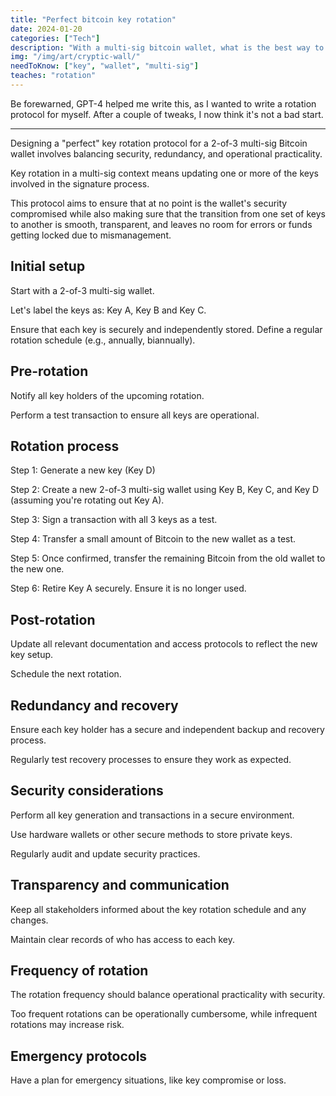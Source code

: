 ```yaml
---
title: "Perfect bitcoin key rotation"
date: 2024-01-20
categories: ["Tech"]
description: "With a multi-sig bitcoin wallet, what is the best way to safely rotate your keys?"
img: "/img/art/cryptic-wall/"
needToKnow: ["key", "wallet", "multi-sig"]
teaches: "rotation"
---
```

Be forewarned, GPT-4 helped me write this, as I wanted to write a rotation protocol for myself. After a couple of tweaks, I now think it's not a bad start.


---


Designing a "perfect" key rotation protocol for a 2-of-3 multi-sig Bitcoin wallet involves balancing security, redundancy, and operational practicality.

Key rotation in a multi-sig context means updating one or more of the keys involved in the signature process.

This protocol aims to ensure that at no point is the wallet's security compromised
while also making sure that the transition from one set of keys to another is smooth,
transparent, and leaves no room for errors or funds getting locked due to mismanagement.

## Initial setup

Start with a 2-of-3 multi-sig wallet.

Let's label the keys as: Key A, Key B and Key C.

Ensure that each key is securely and independently stored.
Define a regular rotation schedule (e.g., annually, biannually).

## Pre-rotation

Notify all key holders of the upcoming rotation.

Perform a test transaction to ensure all keys are operational.

## Rotation process

Step 1: Generate a new key (Key D)

Step 2: Create a new 2-of-3 multi-sig wallet using Key B, Key C, and Key D (assuming you're rotating out Key A).

Step 3: Sign a transaction with all 3 keys as a test.

Step 4: Transfer a small amount of Bitcoin to the new wallet as a test.

Step 5: Once confirmed, transfer the remaining Bitcoin from the old wallet to the new one.

Step 6: Retire Key A securely. Ensure it is no longer used.

## Post-rotation

Update all relevant documentation and access protocols to reflect the new key setup.

Schedule the next rotation.

## Redundancy and recovery

Ensure each key holder has a secure and independent backup and recovery process.

Regularly test recovery processes to ensure they work as expected.

## Security considerations

Perform all key generation and transactions in a secure environment.

Use hardware wallets or other secure methods to store private keys.

Regularly audit and update security practices.

## Transparency and communication

Keep all stakeholders informed about the key rotation schedule and any changes.

Maintain clear records of who has access to each key.

## Frequency of rotation

The rotation frequency should balance operational practicality with security.

Too frequent rotations can be operationally cumbersome, while infrequent rotations may increase risk.

## Emergency protocols

Have a plan for emergency situations, like key compromise or loss.
